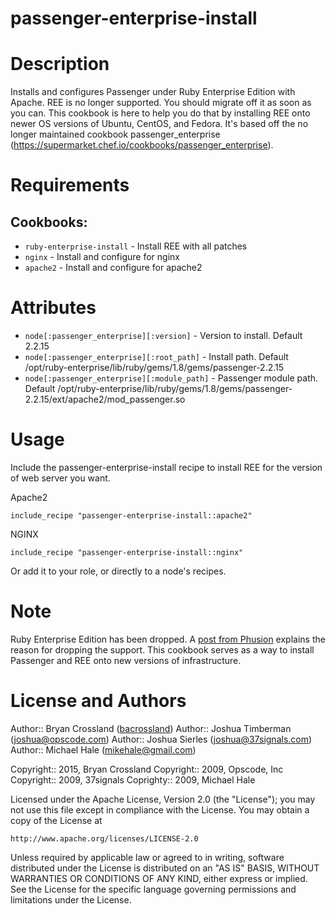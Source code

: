 # passenger-enterprise-install

Description
===========
Installs and configures Passenger under Ruby Enterprise Edition with Apache.
REE is no longer supported. You should migrate off it as soon as you can. This cookbook is here to help you do that by
installing REE onto newer OS versions of Ubuntu, CentOS, and Fedora. It's based off the no longer maintained
cookbook passenger_enterprise (https://supermarket.chef.io/cookbooks/passenger_enterprise).

Requirements
============

## Cookbooks:
* `ruby-enterprise-install` - Install REE with all patches
* `nginx` - Install and configure for nginx
* `apache2` - Install and configure for apache2

Attributes
==========

* `node[:passenger_enterprise][:version]` - Version to install. Default 2.2.15
* `node[:passenger_enterprise][:root_path]` - Install path. Default /opt/ruby-enterprise/lib/ruby/gems/1.8/gems/passenger-2.2.15
* `node[:passenger_enterprise][:module_path]` - Passenger module path. Default /opt/ruby-enterprise/lib/ruby/gems/1.8/gems/passenger-2.2.15/ext/apache2/mod_passenger.so

Usage
=====
Include the passenger-enterprise-install recipe to install REE for the version of web server you want.

Apache2

    include_recipe "passenger-enterprise-install::apache2"

NGINX

    include_recipe "passenger-enterprise-install::nginx"

Or add it to your role, or directly to a node's recipes.

Note
====
Ruby Enterprise Edition has been dropped.
A [post from Phusion][1] explains the reason for dropping the support.
This cookbook serves as a way to install Passenger and REE onto new versions of infrastructure.

[1]: http://blog.phusion.nl/2012/02/21/ruby-enterprise-edition-1-8-7-2012-02-released-end-of-life-imminent/

License and Authors
===================

Author:: Bryan Crossland ([bacrossland](https://github.com/bacrossland))
Author:: Joshua Timberman (<joshua@opscode.com>)
Author:: Joshua Sierles (<joshua@37signals.com>)
Author:: Michael Hale (<mikehale@gmail.com>)

Copyright:: 2015, Bryan Crossland
Copyright:: 2009, Opscode, Inc
Copyright:: 2009, 37signals
Coprighty:: 2009, Michael Hale

Licensed under the Apache License, Version 2.0 (the "License");
you may not use this file except in compliance with the License.
You may obtain a copy of the License at

    http://www.apache.org/licenses/LICENSE-2.0

Unless required by applicable law or agreed to in writing, software
distributed under the License is distributed on an "AS IS" BASIS,
WITHOUT WARRANTIES OR CONDITIONS OF ANY KIND, either express or implied.
See the License for the specific language governing permissions and
limitations under the License.
